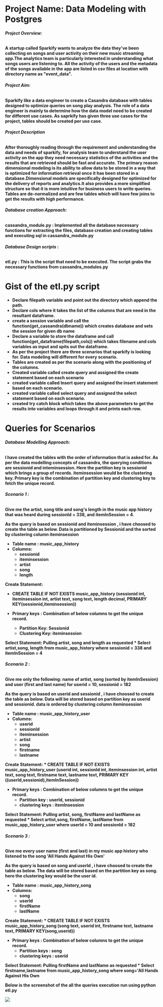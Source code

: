 
# Project Name: Data Modeling with Postgres

###### <strong> Project Overview: <strong>
A startup called Sparkify wants to analyze the data they've been collecting on songs and user activity on their new music streaming app.The analytics team is particularly interested in understanding  what songs users are listening to. All the activity of the users and the metadata of the songs available in the app are listed in csv files at location with directory name as "event_data". 

###### <strong> Project Aim: <strong>
Sparkify like a data engineer to create a Casandra database with tables designed to optimize queries on song play analysis. The role of a data engineer is mainly to determine how the data model need to be created for different use cases. As saprkify has given three use cases for the project, tables should be created per use case. 

###### <strong> Project Description
After thoroughly reading through the requirement and understanding the data and needs of sparkify, for analysis team to understand the user activity on the app they need necessary statistics of the activities and the results that are retrieved should be fast and accurate. The primary reason dimensional modeling is its ability to allow data to be stored in a way that is optimized for information retrieval once it has been stored in a database.Dimensional models are specifically designed for optimized for the delivery of reports and analytics.It also provides a more simplified structure so that it is more intuitive for business users to write queries. Tables are de-normalized and are few tables which will have few joins to get the results with high performance. 
    

###### <strong> Database creation Approach: 
<b>cassandra_module.py : </b>
Implemented all the database necessary functions for extracting the files, database creation and creating tables and executing sql in cassandra_module.py
 
###### <strong> Database Design scripts : 
<b>etl.py : </b>This is the script that need to be executed. The script grabs the necessary functions from cassandra_modules.py 
    
# Gist of the etl.py script
    

* Declare filepath variable and point out the directory which append the path.
* Declare cols where it takes the list of the columns that are need in the resultant dataframe. 
* create a session variable and call the function(get_cassandra(dbname)) which creates database and sets the session for given db name
* Declare a variable to store the dataframe and call function(get_dataframe(filepath,cols)) which takes filename and cols variables as input and spits out the dataframe.
* As per the project there are three scenarios that sparkify is looking for. Data modeling will different for every scenario. 
* Tables are created as per the scenario along with the positioning of the columns. 
* Created variable called create query and assigned the create statement based on each scenario 
* created variable called Insert query and assigned the insert statement based on each scenario. 
* created variable called select query and assigned the select statement based on each scenario. 
* created try catch block which takes the above parameters to get the results into variables and loops through it and prints each row. 
    
    
    
# Queries for Scenarios 
###### <strong> Database Modelling Approach:     
I have created the tables with the order of information that is asked for. As per the data modelling concepts of cassandra, the querying conditions are sessionid and inteminsession. Here the partition key is sessionid which brings a group of records. iteminsession would be the clustering key. Primary key is the combination of partition key and clustering key to fetch the unique record.


###### <strong> Scenario 1 : <strong>

<strong> Give me the artist, song title and song's length in the music app history that was heard during sessionId = 338, and itemInSession = 4. </strong>
    
As the query is based on sessionid and iteminsession , i have choosed to create the table as below. Data is partitioned by Sessionid and the sorted by clustering column iteminsession
    
* Table name : music_app_history
* Columns:
    * sessionid
    * iteminsession
    * artist
    * song
    * length  
    
<strong> Create Statement:
* CREATE TABLE IF NOT EXISTS music_app_history (sessionid int,  iteminsession int, artist text, song text, length decimal, PRIMARY KEY(sessionid,iteminsession)) 

   
* Primary keys : Combination of below columns to get the unique record. 
    * Partition Key: Sessionid 
    * Clustering Key: iteminsession
    
<strong> Select Statement: Pulling artist, song and length as requested
    * Select artist,song, length from music_app_history where sessionid = 338 and itemInSession = 4

###### <strong> Scenario 2 : <strong>
<strong> Give me only the following: name of artist, song (sorted by itemInSession) and user (first and last name) for userid = 10, sessionid = 182 </strong>   
    
As the query is based on userid and sessionid , i have choosed to create the table as below. Data will be stored based on partition key as userid and sessionid. data is ordered by clustering column iteminsession
    
* Table name : music_app_history_user
* Columns: 
    * userid
    * sessionId
    * iteminsession
    * artist
    * song
    * firstname
    * lastname
    
<strong> Create Statement:
    * CREATE TABLE IF NOT EXISTS music_app_history_user (userid int, sessionId int, iteminsession int, artist text, song text, firstname text, lastname text, PRIMARY KEY ((userId,sessionid),itemInSession))

* Primary keys : Combination of below columns to get the unique record.  
    * Partition key : userId, sessionid
    * clustering keys : itemInsession

<strong> Select Statement: Pulling artist, song, firstName and lastName as requested
    * Select artist,song, firstName, lastName from music_app_history_user where userId = 10 and sessionId = 182
    
    
###### <strong> Scenario 3 : <strong>
<strong> Give me every user name (first and last) in my music app history who listened to the song 'All Hands Against His Own' </strong>  

As the query is based on song and userId , i have choosed to create the table as below. The data will be stored based on the partition key as song. here the clustering key would be the user id. 
    


* Table name : music_app_history_song
* Columns:
    * song
    * userId
    * firstName
    * lastName   
    
<strong> Create Statement:
    * CREATE TABLE IF NOT EXISTS music_app_history_song (song text, userid int, firstname text, lastname text, PRIMARY KEY(song,userid))

* Primary keys : Combination of below columns to get the unique record. 
    * Partition keys : song
    * clustering keys : userid   
    
<strong> Select Statement: Pulling firstName and lastName as requested
    * Select firstname,lastname from music_app_history_song where song='All Hands Against His Own
    
<strong> Below is the screenshot of the all the queries execution run using python etl.py
    
<img src="images/Project_1B_Output.JPG">